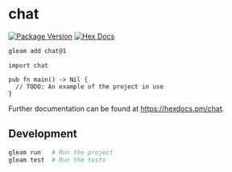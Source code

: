 # chat

[![Package Version](https://img.shields.io/hexpm/v/chat)](https://hex.pm/packages/chat)
[![Hex Docs](https://img.shields.io/badge/hex-docs-ffaff3)](https://hexdocs.pm/chat/)

```sh
gleam add chat@1
```
```gleam
import chat

pub fn main() -> Nil {
  // TODO: An example of the project in use
}
```

Further documentation can be found at <https://hexdocs.pm/chat>.

## Development

```sh
gleam run   # Run the project
gleam test  # Run the tests
```
